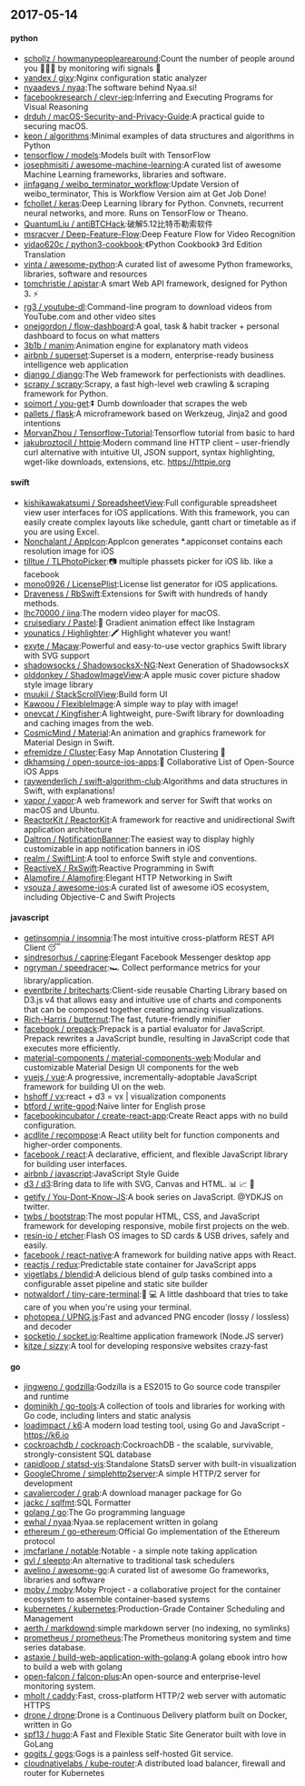 ## 2017-05-14

#### python
* [schollz / howmanypeoplearearound](https://github.com/schollz/howmanypeoplearearound):Count the number of people around you 👨‍👨‍👦 by monitoring wifi signals 📡
* [yandex / gixy](https://github.com/yandex/gixy):Nginx configuration static analyzer
* [nyaadevs / nyaa](https://github.com/nyaadevs/nyaa):The software behind Nyaa.si!
* [facebookresearch / clevr-iep](https://github.com/facebookresearch/clevr-iep):Inferring and Executing Programs for Visual Reasoning
* [drduh / macOS-Security-and-Privacy-Guide](https://github.com/drduh/macOS-Security-and-Privacy-Guide):A practical guide to securing macOS.
* [keon / algorithms](https://github.com/keon/algorithms):Minimal examples of data structures and algorithms in Python
* [tensorflow / models](https://github.com/tensorflow/models):Models built with TensorFlow
* [josephmisiti / awesome-machine-learning](https://github.com/josephmisiti/awesome-machine-learning):A curated list of awesome Machine Learning frameworks, libraries and software.
* [jinfagang / weibo_terminator_workflow](https://github.com/jinfagang/weibo_terminator_workflow):Update Version of weibo_terminator, This is Workflow Version aim at Get Job Done!
* [fchollet / keras](https://github.com/fchollet/keras):Deep Learning library for Python. Convnets, recurrent neural networks, and more. Runs on TensorFlow or Theano.
* [QuantumLiu / antiBTCHack](https://github.com/QuantumLiu/antiBTCHack):破解5.12比特币勒索软件
* [msracver / Deep-Feature-Flow](https://github.com/msracver/Deep-Feature-Flow):Deep Feature Flow for Video Recognition
* [yidao620c / python3-cookbook](https://github.com/yidao620c/python3-cookbook):《Python Cookbook》 3rd Edition Translation
* [vinta / awesome-python](https://github.com/vinta/awesome-python):A curated list of awesome Python frameworks, libraries, software and resources
* [tomchristie / apistar](https://github.com/tomchristie/apistar):A smart Web API framework, designed for Python 3. ⚡️
* [rg3 / youtube-dl](https://github.com/rg3/youtube-dl):Command-line program to download videos from YouTube.com and other video sites
* [onejgordon / flow-dashboard](https://github.com/onejgordon/flow-dashboard):A goal, task & habit tracker + personal dashboard to focus on what matters
* [3b1b / manim](https://github.com/3b1b/manim):Animation engine for explanatory math videos
* [airbnb / superset](https://github.com/airbnb/superset):Superset is a modern, enterprise-ready business intelligence web application
* [django / django](https://github.com/django/django):The Web framework for perfectionists with deadlines.
* [scrapy / scrapy](https://github.com/scrapy/scrapy):Scrapy, a fast high-level web crawling & scraping framework for Python.
* [soimort / you-get](https://github.com/soimort/you-get):⏬ Dumb downloader that scrapes the web
* [pallets / flask](https://github.com/pallets/flask):A microframework based on Werkzeug, Jinja2 and good intentions
* [MorvanZhou / Tensorflow-Tutorial](https://github.com/MorvanZhou/Tensorflow-Tutorial):Tensorflow tutorial from basic to hard
* [jakubroztocil / httpie](https://github.com/jakubroztocil/httpie):Modern command line HTTP client – user-friendly curl alternative with intuitive UI, JSON support, syntax highlighting, wget-like downloads, extensions, etc. https://httpie.org

#### swift
* [kishikawakatsumi / SpreadsheetView](https://github.com/kishikawakatsumi/SpreadsheetView):Full configurable spreadsheet view user interfaces for iOS applications. With this framework, you can easily create complex layouts like schedule, gantt chart or timetable as if you are using Excel.
* [Nonchalant / AppIcon](https://github.com/Nonchalant/AppIcon):AppIcon generates *.appiconset contains each resolution image for iOS
* [tilltue / TLPhotoPicker](https://github.com/tilltue/TLPhotoPicker):📷 multiple phassets picker for iOS lib. like a facebook
* [mono0926 / LicensePlist](https://github.com/mono0926/LicensePlist):License list generator for iOS applications.
* [Draveness / RbSwift](https://github.com/Draveness/RbSwift):Extensions for Swift with hundreds of handy methods.
* [lhc70000 / iina](https://github.com/lhc70000/iina):The modern video player for macOS.
* [cruisediary / Pastel](https://github.com/cruisediary/Pastel):🎨 Gradient animation effect like Instagram
* [younatics / Highlighter](https://github.com/younatics/Highlighter):🖍 Highlight whatever you want!
* [exyte / Macaw](https://github.com/exyte/Macaw):Powerful and easy-to-use vector graphics Swift library with SVG support
* [shadowsocks / ShadowsocksX-NG](https://github.com/shadowsocks/ShadowsocksX-NG):Next Generation of ShadowsocksX
* [olddonkey / ShadowImageView](https://github.com/olddonkey/ShadowImageView):A apple music cover picture shadow style image library
* [muukii / StackScrollView](https://github.com/muukii/StackScrollView):Build form UI
* [Kawoou / FlexibleImage](https://github.com/Kawoou/FlexibleImage):A simple way to play with image!
* [onevcat / Kingfisher](https://github.com/onevcat/Kingfisher):A lightweight, pure-Swift library for downloading and caching images from the web.
* [CosmicMind / Material](https://github.com/CosmicMind/Material):An animation and graphics framework for Material Design in Swift.
* [efremidze / Cluster](https://github.com/efremidze/Cluster):Easy Map Annotation Clustering 📍
* [dkhamsing / open-source-ios-apps](https://github.com/dkhamsing/open-source-ios-apps):📱 Collaborative List of Open-Source iOS Apps
* [raywenderlich / swift-algorithm-club](https://github.com/raywenderlich/swift-algorithm-club):Algorithms and data structures in Swift, with explanations!
* [vapor / vapor](https://github.com/vapor/vapor):A web framework and server for Swift that works on macOS and Ubuntu.
* [ReactorKit / ReactorKit](https://github.com/ReactorKit/ReactorKit):A framework for reactive and unidirectional Swift application architecture
* [Daltron / NotificationBanner](https://github.com/Daltron/NotificationBanner):The easiest way to display highly customizable in app notification banners in iOS
* [realm / SwiftLint](https://github.com/realm/SwiftLint):A tool to enforce Swift style and conventions.
* [ReactiveX / RxSwift](https://github.com/ReactiveX/RxSwift):Reactive Programming in Swift
* [Alamofire / Alamofire](https://github.com/Alamofire/Alamofire):Elegant HTTP Networking in Swift
* [vsouza / awesome-ios](https://github.com/vsouza/awesome-ios):A curated list of awesome iOS ecosystem, including Objective-C and Swift Projects

#### javascript
* [getinsomnia / insomnia](https://github.com/getinsomnia/insomnia):The most intuitive cross-platform REST API Client 😴
* [sindresorhus / caprine](https://github.com/sindresorhus/caprine):Elegant Facebook Messenger desktop app
* [ngryman / speedracer](https://github.com/ngryman/speedracer):🏎 Collect performance metrics for your library/application.
* [eventbrite / britecharts](https://github.com/eventbrite/britecharts):Client-side reusable Charting Library based on D3.js v4 that allows easy and intuitive use of charts and components that can be composed together creating amazing visualizations.
* [Rich-Harris / butternut](https://github.com/Rich-Harris/butternut):The fast, future-friendly minifier
* [facebook / prepack](https://github.com/facebook/prepack):Prepack is a partial evaluator for JavaScript. Prepack rewrites a JavaScript bundle, resulting in JavaScript code that executes more efficiently.
* [material-components / material-components-web](https://github.com/material-components/material-components-web):Modular and customizable Material Design UI components for the web
* [vuejs / vue](https://github.com/vuejs/vue):A progressive, incrementally-adoptable JavaScript framework for building UI on the web.
* [hshoff / vx](https://github.com/hshoff/vx):react + d3 = vx | visualization components
* [btford / write-good](https://github.com/btford/write-good):Naive linter for English prose
* [facebookincubator / create-react-app](https://github.com/facebookincubator/create-react-app):Create React apps with no build configuration.
* [acdlite / recompose](https://github.com/acdlite/recompose):A React utility belt for function components and higher-order components.
* [facebook / react](https://github.com/facebook/react):A declarative, efficient, and flexible JavaScript library for building user interfaces.
* [airbnb / javascript](https://github.com/airbnb/javascript):JavaScript Style Guide
* [d3 / d3](https://github.com/d3/d3):Bring data to life with SVG, Canvas and HTML. 📊 📈 🎉
* [getify / You-Dont-Know-JS](https://github.com/getify/You-Dont-Know-JS):A book series on JavaScript. @YDKJS on twitter.
* [twbs / bootstrap](https://github.com/twbs/bootstrap):The most popular HTML, CSS, and JavaScript framework for developing responsive, mobile first projects on the web.
* [resin-io / etcher](https://github.com/resin-io/etcher):Flash OS images to SD cards & USB drives, safely and easily.
* [facebook / react-native](https://github.com/facebook/react-native):A framework for building native apps with React.
* [reactjs / redux](https://github.com/reactjs/redux):Predictable state container for JavaScript apps
* [vigetlabs / blendid](https://github.com/vigetlabs/blendid):A delicious blend of gulp tasks combined into a configurable asset pipeline and static site builder
* [notwaldorf / tiny-care-terminal](https://github.com/notwaldorf/tiny-care-terminal):💖 💻 A little dashboard that tries to take care of you when you're using your terminal.
* [photopea / UPNG.js](https://github.com/photopea/UPNG.js):Fast and advanced PNG encoder (lossy / lossless) and decoder
* [socketio / socket.io](https://github.com/socketio/socket.io):Realtime application framework (Node.JS server)
* [kitze / sizzy](https://github.com/kitze/sizzy):A tool for developing responsive websites crazy-fast

#### go
* [jingweno / godzilla](https://github.com/jingweno/godzilla):Godzilla is a ES2015 to Go source code transpiler and runtime
* [dominikh / go-tools](https://github.com/dominikh/go-tools):A collection of tools and libraries for working with Go code, including linters and static analysis
* [loadimpact / k6](https://github.com/loadimpact/k6):A modern load testing tool, using Go and JavaScript - https://k6.io
* [cockroachdb / cockroach](https://github.com/cockroachdb/cockroach):CockroachDB - the scalable, survivable, strongly-consistent SQL database
* [rapidloop / statsd-vis](https://github.com/rapidloop/statsd-vis):Standalone StatsD server with built-in visualization
* [GoogleChrome / simplehttp2server](https://github.com/GoogleChrome/simplehttp2server):A simple HTTP/2 server for development
* [cavaliercoder / grab](https://github.com/cavaliercoder/grab):A download manager package for Go
* [jackc / sqlfmt](https://github.com/jackc/sqlfmt):SQL Formatter
* [golang / go](https://github.com/golang/go):The Go programming language
* [ewhal / nyaa](https://github.com/ewhal/nyaa):Nyaa.se replacement written in golang
* [ethereum / go-ethereum](https://github.com/ethereum/go-ethereum):Official Go implementation of the Ethereum protocol
* [jmcfarlane / notable](https://github.com/jmcfarlane/notable):Notable - a simple note taking application
* [qvl / sleepto](https://github.com/qvl/sleepto):An alternative to traditional task schedulers
* [avelino / awesome-go](https://github.com/avelino/awesome-go):A curated list of awesome Go frameworks, libraries and software
* [moby / moby](https://github.com/moby/moby):Moby Project - a collaborative project for the container ecosystem to assemble container-based systems
* [kubernetes / kubernetes](https://github.com/kubernetes/kubernetes):Production-Grade Container Scheduling and Management
* [aerth / markdownd](https://github.com/aerth/markdownd):simple markdown server (no indexing, no symlinks)
* [prometheus / prometheus](https://github.com/prometheus/prometheus):The Prometheus monitoring system and time series database.
* [astaxie / build-web-application-with-golang](https://github.com/astaxie/build-web-application-with-golang):A golang ebook intro how to build a web with golang
* [open-falcon / falcon-plus](https://github.com/open-falcon/falcon-plus):An open-source and enterprise-level monitoring system.
* [mholt / caddy](https://github.com/mholt/caddy):Fast, cross-platform HTTP/2 web server with automatic HTTPS
* [drone / drone](https://github.com/drone/drone):Drone is a Continuous Delivery platform built on Docker, written in Go
* [spf13 / hugo](https://github.com/spf13/hugo):A Fast and Flexible Static Site Generator built with love in GoLang
* [gogits / gogs](https://github.com/gogits/gogs):Gogs is a painless self-hosted Git service.
* [cloudnativelabs / kube-router](https://github.com/cloudnativelabs/kube-router):A distributed load balancer, firewall and router for Kubernetes
